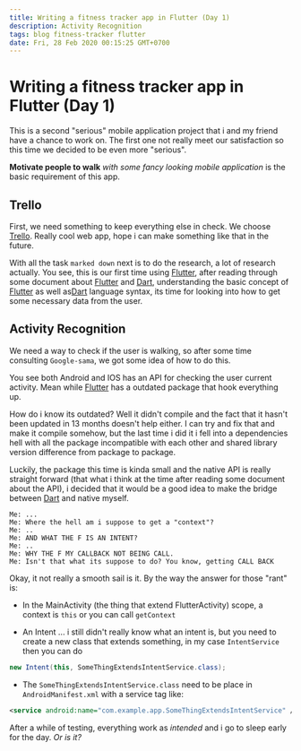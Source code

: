 ```yaml
---
title: Writing a fitness tracker app in Flutter (Day 1)
description: Activity Recognition
tags: blog fitness-tracker flutter
date: Fri, 28 Feb 2020 00:15:25 GMT+0700
---
```


# Writing a fitness tracker app in Flutter (Day 1)

This is a second "serious" mobile application project that i and my friend have a chance to work on.
The first one not  really meet our satisfaction so this time we decided to be even more "serious".

**Motivate people to walk** *with some fancy looking mobile application* is the basic requirement of this app.

## Trello

First, we need something to keep everything else in check. We choose [Trello][trello]. Really cool web app, hope i can make something like that in the future.

With all the task `marked down` next is to do the research, a lot of research actually.
You see, this is our first time using [Flutter][flutter], after reading through some document about [Flutter][flutter] and [Dart][dart], understanding the basic concept of [Flutter][flutter] as well as[Dart][dart] language syntax, its time for looking into how to get some necessary data from the user.

## Activity Recognition

We need a way to check if the user is walking, so after some time consulting `Google-sama`, we got some idea of how to do this.

You see both Android and IOS has an API for checking the user current activity. Mean while [Flutter][flutter] has a outdated package that hook everything up.

How do i know its outdated? Well it didn't compile and the fact that it hasn't been updated in 13 months doesn't help either. I can try and fix that and make it compile somehow, but the last time i did it i fell into a dependencies hell with all the package incompatible with each other and shared library version difference from package to package.

Luckily, the package this time is kinda small and the native API is really straight forward (that what i think at the time after reading some document about the API), i decided that it would be a good idea to make the bridge between [Dart][dart] and native myself.

```
Me: ...
Me: Where the hell am i suppose to get a "context"?
Me: ..
Me: AND WHAT THE F IS AN INTENT?
Me: ..
Me: WHY THE F MY CALLBACK NOT BEING CALL.
Me: Isn't that what its suppose to do? You know, getting CALL BACK
```

Okay, it not really a smooth sail is it. By the way the answer for those "rant" is:

- In the MainActivity (the thing that extend FlutterActivity) scope, a context is `this` or you can call `getContext`

- An Intent ... i still didn't really know what an intent is, but you need to create a new class that extends something, in my case `IntentService` then you can do
```java
new Intent(this, SomeThingExtendsIntentService.class);
```

- The `SomeThingExtendsIntentService.class` need to be place in `AndroidManifest.xml` with a service tag like:
```xml
<service android:name="com.example.app.SomeThingExtendsIntentService" />
```

After a while of testing, everything work as *intended* and i go to sleep early for the day.
*Or is it?*

[trello]: https://trello.com
[flutter]: https://flutter.dev/
[dart]: https://dart.dev/